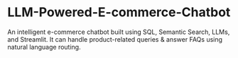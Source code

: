 # LLM-Powered-E-commerce-Chatbot
An intelligent e-commerce chatbot built using SQL, Semantic Search, LLMs, and Streamlit. It can handle product-related queries &amp; answer FAQs using natural language routing.
